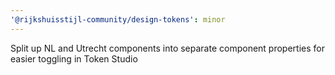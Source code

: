 ```yaml
---
'@rijkshuisstijl-community/design-tokens': minor
---
```


Split up NL and Utrecht components into separate component properties for easier toggling in Token Studio
